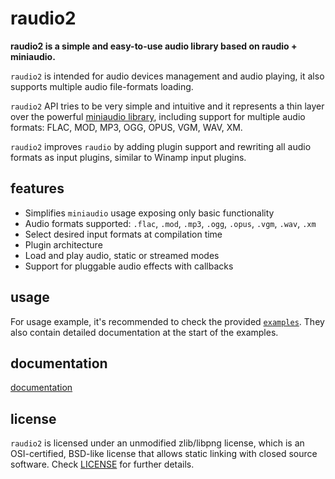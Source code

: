 # raudio2

**raudio2 is a simple and easy-to-use audio library based on raudio + miniaudio.**  

`raudio2` is intended for audio devices management and audio playing,
it also supports multiple audio file-formats loading.  

`raudio2` API tries to be very simple and intuitive and it represents a thin layer
over the powerful [miniaudio library](https://github.com/dr-soft/miniaudio),
including support for multiple audio formats: FLAC, MOD, MP3, OGG, OPUS, VGM, WAV, XM.  

`raudio2` improves `raudio` by adding plugin support and rewriting all audio formats
as input plugins, similar to Winamp input plugins.

## features

 - Simplifies `miniaudio` usage exposing only basic functionality
 - Audio formats supported: `.flac`, `.mod`, `.mp3`, `.ogg`, `.opus`, `.vgm`, `.wav`, `.xm`
 - Select desired input formats at compilation time
 - Plugin architecture
 - Load and play audio, static or streamed modes
 - Support for pluggable audio effects with callbacks

## usage

For usage example, it's recommended to check the provided [`examples`](examples).
They also contain detailed documentation at the start of the examples.

## documentation

[documentation](docs/readme.md)

## license

`raudio2` is licensed under an unmodified zlib/libpng license, which is an OSI-certified,
BSD-like license that allows static linking with closed source software.
Check [LICENSE](LICENSE) for further details.
